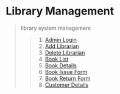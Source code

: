 # Library Management
> library system management
>>1. [Admin Login](/src/AdminLogin.java)
>>1. [Add Librarian](/src/LibrarianForm.java)
>>1. [Delete Librarian](/src/DeleteLibrarian.java)
>>1. [Book List](/src/ViewBooks.java)
>>1. [Book Details](/src/BookDao.java)
>>1. [Book Issue Form](/src/IssueBookForm.java)
>>1. [Book Return Form](/src/ReturnBook.java)
>>1. [Customer Details](/src/BooksForm.java)

